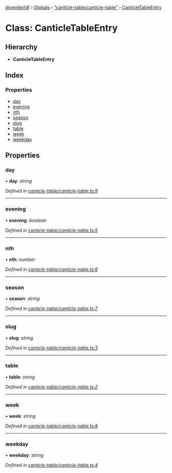 [@venite/ldf](../README.md) › [Globals](../globals.md) › ["canticle-table/canticle-table"](../modules/_canticle_table_canticle_table_.md) › [CanticleTableEntry](_canticle_table_canticle_table_.canticletableentry.md)

# Class: CanticleTableEntry

## Hierarchy

* **CanticleTableEntry**

## Index

### Properties

* [day](_canticle_table_canticle_table_.canticletableentry.md#day)
* [evening](_canticle_table_canticle_table_.canticletableentry.md#evening)
* [nth](_canticle_table_canticle_table_.canticletableentry.md#nth)
* [season](_canticle_table_canticle_table_.canticletableentry.md#season)
* [slug](_canticle_table_canticle_table_.canticletableentry.md#slug)
* [table](_canticle_table_canticle_table_.canticletableentry.md#table)
* [week](_canticle_table_canticle_table_.canticletableentry.md#week)
* [weekday](_canticle_table_canticle_table_.canticletableentry.md#weekday)

## Properties

###  day

• **day**: *string*

*Defined in [canticle-table/canticle-table.ts:9](https://github.com/gbj/venite/blob/390b340/ldf/src/canticle-table/canticle-table.ts#L9)*

___

###  evening

• **evening**: *boolean*

*Defined in [canticle-table/canticle-table.ts:5](https://github.com/gbj/venite/blob/390b340/ldf/src/canticle-table/canticle-table.ts#L5)*

___

###  nth

• **nth**: *number*

*Defined in [canticle-table/canticle-table.ts:6](https://github.com/gbj/venite/blob/390b340/ldf/src/canticle-table/canticle-table.ts#L6)*

___

###  season

• **season**: *string*

*Defined in [canticle-table/canticle-table.ts:7](https://github.com/gbj/venite/blob/390b340/ldf/src/canticle-table/canticle-table.ts#L7)*

___

###  slug

• **slug**: *string*

*Defined in [canticle-table/canticle-table.ts:3](https://github.com/gbj/venite/blob/390b340/ldf/src/canticle-table/canticle-table.ts#L3)*

___

###  table

• **table**: *string*

*Defined in [canticle-table/canticle-table.ts:2](https://github.com/gbj/venite/blob/390b340/ldf/src/canticle-table/canticle-table.ts#L2)*

___

###  week

• **week**: *string*

*Defined in [canticle-table/canticle-table.ts:8](https://github.com/gbj/venite/blob/390b340/ldf/src/canticle-table/canticle-table.ts#L8)*

___

###  weekday

• **weekday**: *string*

*Defined in [canticle-table/canticle-table.ts:4](https://github.com/gbj/venite/blob/390b340/ldf/src/canticle-table/canticle-table.ts#L4)*

